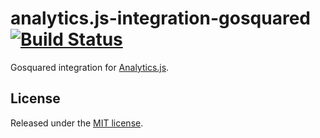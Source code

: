 # analytics.js-integration-gosquared [![Build Status][ci-badge]][ci-link]

Gosquared integration for [Analytics.js][].

## License

Released under the [MIT license](License.md).


[Analytics.js]: https://segment.com/docs/libraries/analytics.js/
[ci-link]: https://circleci.com/gh/segment-integrations/analytics.js-integration-gosquared
[ci-badge]: https://circleci.com/gh/segment-integrations/analytics.js-integration-gosquared.svg?style=svg
